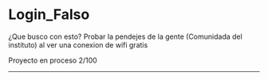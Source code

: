 # Login_Falso

¿Que busco con esto? Probar la pendejes de la gente (Comunidada del instituto) al ver una conexion de wifi gratis

Proyecto en proceso 2/100

****

